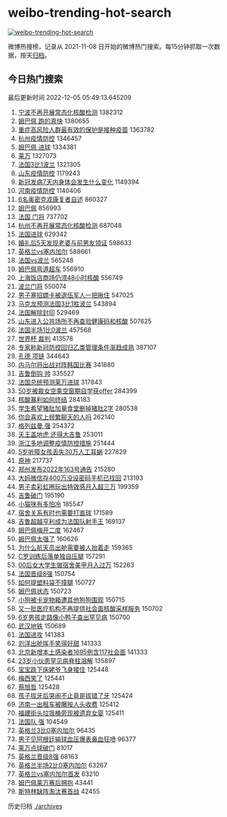 # weibo-trending-hot-search

[![weibo-trending-hot-search](https://github.com/ameizi/weibo-trending-hot-search/actions/workflows/ci.yml/badge.svg)](https://github.com/ameizi/weibo-trending-hot-search/actions/workflows/ci.yml)

微博热搜榜，记录从 2021-11-08 日开始的微博热门搜索。每15分钟抓取一次数据，按天[归档](./archives)。

## 今日热门搜索

<!-- BEGIN --> 
最后更新时间 2022-12-05 05:49:13.645209 
1. [宁波不再开展常态化核酸检测](https://s.weibo.com/weibo?q=%23%E5%AE%81%E6%B3%A2%E4%B8%8D%E5%86%8D%E5%BC%80%E5%B1%95%E5%B8%B8%E6%80%81%E5%8C%96%E6%A0%B8%E9%85%B8%E6%A3%80%E6%B5%8B%23&t=31&band_rank=1&Refer=top) 1382312
1. [姆巴佩 跑的真快](https://s.weibo.com/weibo?q=%E5%A7%86%E5%B7%B4%E4%BD%A9%20%E8%B7%91%E7%9A%84%E7%9C%9F%E5%BF%AB&t=31&band_rank=29&Refer=top) 1380655
1. [重症高风险人群最有效的保护是接种疫苗](https://s.weibo.com/weibo?q=%23%E9%87%8D%E7%97%87%E9%AB%98%E9%A3%8E%E9%99%A9%E4%BA%BA%E7%BE%A4%E6%9C%80%E6%9C%89%E6%95%88%E7%9A%84%E4%BF%9D%E6%8A%A4%E6%98%AF%E6%8E%A5%E7%A7%8D%E7%96%AB%E8%8B%97%23&t=31&band_rank=3&Refer=top) 1363782
1. [杭州疫情防控](https://s.weibo.com/weibo?q=%23%E6%9D%AD%E5%B7%9E%E7%96%AB%E6%83%85%E9%98%B2%E6%8E%A7%23&t=31&band_rank=2&Refer=top) 1346457
1. [姆巴佩 进球](https://s.weibo.com/weibo?q=%E5%A7%86%E5%B7%B4%E4%BD%A9%20%E8%BF%9B%E7%90%83&t=31&band_rank=45&Refer=top) 1334381
1. [莱万](https://s.weibo.com/weibo?q=%E8%8E%B1%E4%B8%87&t=31&band_rank=32&Refer=top) 1327073
1. [法国3比1波兰](https://s.weibo.com/weibo?q=%23%E6%B3%95%E5%9B%BD3%E6%AF%941%E6%B3%A2%E5%85%B0%23&t=31&band_rank=7&Refer=top) 1321305
1. [山东疫情防控](https://s.weibo.com/weibo?q=%23%E5%B1%B1%E4%B8%9C%E7%96%AB%E6%83%85%E9%98%B2%E6%8E%A7%23&t=31&band_rank=4&Refer=top) 1179243
1. [新冠发病7天内身体会发生什么变化](https://s.weibo.com/weibo?q=%23%E6%96%B0%E5%86%A0%E5%8F%91%E7%97%857%E5%A4%A9%E5%86%85%E8%BA%AB%E4%BD%93%E4%BC%9A%E5%8F%91%E7%94%9F%E4%BB%80%E4%B9%88%E5%8F%98%E5%8C%96%23&t=31&band_rank=5&Refer=top) 1149394
1. [河南疫情防控](https://s.weibo.com/weibo?q=%E6%B2%B3%E5%8D%97%E7%96%AB%E6%83%85%E9%98%B2%E6%8E%A7&t=31&band_rank=6&Refer=top) 1140406
1. [6名奥密克戎康复者自述](https://s.weibo.com/weibo?q=%236%E5%90%8D%E5%A5%A5%E5%AF%86%E5%85%8B%E6%88%8E%E5%BA%B7%E5%A4%8D%E8%80%85%E8%87%AA%E8%BF%B0%23&t=31&band_rank=17&Refer=top) 860327
1. [姆巴佩](https://s.weibo.com/weibo?q=%E5%A7%86%E5%B7%B4%E4%BD%A9&t=31&band_rank=7&Refer=top) 856993
1. [法国 门将](https://s.weibo.com/weibo?q=%E6%B3%95%E5%9B%BD%20%E9%97%A8%E5%B0%86&t=31&band_rank=9&Refer=top) 737702
1. [杭州不再开展常态化核酸检测](https://s.weibo.com/weibo?q=%23%E6%9D%AD%E5%B7%9E%E4%B8%8D%E5%86%8D%E5%BC%80%E5%B1%95%E5%B8%B8%E6%80%81%E5%8C%96%E6%A0%B8%E9%85%B8%E6%A3%80%E6%B5%8B%23&t=31&band_rank=8&Refer=top) 687048
1. [法国进球](https://s.weibo.com/weibo?q=%23%E6%B3%95%E5%9B%BD%E8%BF%9B%E7%90%83%23&t=31&band_rank=13&Refer=top) 629342
1. [婚礼后5天发现老婆与前男友领证](https://s.weibo.com/weibo?q=%23%E5%A9%9A%E7%A4%BC%E5%90%8E5%E5%A4%A9%E5%8F%91%E7%8E%B0%E8%80%81%E5%A9%86%E4%B8%8E%E5%89%8D%E7%94%B7%E5%8F%8B%E9%A2%86%E8%AF%81%23&t=31&band_rank=11&Refer=top) 598633
1. [英格兰vs塞内加尔](https://s.weibo.com/weibo?q=%23%E8%8B%B1%E6%A0%BC%E5%85%B0vs%E5%A1%9E%E5%86%85%E5%8A%A0%E5%B0%94%23&t=31&band_rank=34&Refer=top) 588661
1. [法国vs波兰](https://s.weibo.com/weibo?q=%23%E6%B3%95%E5%9B%BDvs%E6%B3%A2%E5%85%B0%23&t=31&band_rank=17&Refer=top) 565248
1. [姆巴佩弯道超车](https://s.weibo.com/weibo?q=%23%E5%A7%86%E5%B7%B4%E4%BD%A9%E5%BC%AF%E9%81%93%E8%B6%85%E8%BD%A6%23&t=31&band_rank=34&Refer=top) 556910
1. [上海饭店商场仍须48小时核酸](https://s.weibo.com/weibo?q=%23%E4%B8%8A%E6%B5%B7%E9%A5%AD%E5%BA%97%E5%95%86%E5%9C%BA%E4%BB%8D%E9%A1%BB48%E5%B0%8F%E6%97%B6%E6%A0%B8%E9%85%B8%23&t=31&band_rank=31&Refer=top) 556749
1. [波兰门将](https://s.weibo.com/weibo?q=%23%E6%B3%A2%E5%85%B0%E9%97%A8%E5%B0%86%23&t=31&band_rank=10&Refer=top) 550074
1. [男子塞招嫖卡被退伍军人一把揪住](https://s.weibo.com/weibo?q=%23%E7%94%B7%E5%AD%90%E5%A1%9E%E6%8B%9B%E5%AB%96%E5%8D%A1%E8%A2%AB%E9%80%80%E4%BC%8D%E5%86%9B%E4%BA%BA%E4%B8%80%E6%8A%8A%E6%8F%AA%E4%BD%8F%23&t=31&band_rank=12&Refer=top) 547025
1. [马克龙预测法国3比1胜波兰](https://s.weibo.com/weibo?q=%23%E9%A9%AC%E5%85%8B%E9%BE%99%E9%A2%84%E6%B5%8B%E6%B3%95%E5%9B%BD3%E6%AF%941%E8%83%9C%E6%B3%A2%E5%85%B0%23&t=31&band_rank=21&Refer=top) 543894
1. [法国解除封印](https://s.weibo.com/weibo?q=%23%E6%B3%95%E5%9B%BD%E8%A7%A3%E9%99%A4%E5%B0%81%E5%8D%B0%23&t=31&band_rank=41&Refer=top) 529469
1. [山东进入公共场所不再查验健康码和核酸](https://s.weibo.com/weibo?q=%23%E5%B1%B1%E4%B8%9C%E8%BF%9B%E5%85%A5%E5%85%AC%E5%85%B1%E5%9C%BA%E6%89%80%E4%B8%8D%E5%86%8D%E6%9F%A5%E9%AA%8C%E5%81%A5%E5%BA%B7%E7%A0%81%E5%92%8C%E6%A0%B8%E9%85%B8%23&t=31&band_rank=14&Refer=top) 507625
1. [法国半场1比0波兰](https://s.weibo.com/weibo?q=%23%E6%B3%95%E5%9B%BD%E5%8D%8A%E5%9C%BA1%E6%AF%940%E6%B3%A2%E5%85%B0%23&t=31&band_rank=15&Refer=top) 457568
1. [世界杯 裁判](https://s.weibo.com/weibo?q=%E4%B8%96%E7%95%8C%E6%9D%AF%20%E8%A3%81%E5%88%A4&t=31&band_rank=37&Refer=top) 413578
1. [专家称新冠防控回归乙类管理条件渐趋成熟](https://s.weibo.com/weibo?q=%23%E4%B8%93%E5%AE%B6%E7%A7%B0%E6%96%B0%E5%86%A0%E9%98%B2%E6%8E%A7%E5%9B%9E%E5%BD%92%E4%B9%99%E7%B1%BB%E7%AE%A1%E7%90%86%E6%9D%A1%E4%BB%B6%E6%B8%90%E8%B6%8B%E6%88%90%E7%86%9F%23&t=31&band_rank=16&Refer=top) 387107
1. [孔德 项链](https://s.weibo.com/weibo?q=%E5%AD%94%E5%BE%B7%20%E9%A1%B9%E9%93%BE&t=31&band_rank=18&Refer=top) 344643
1. [内马尔将出战对阵韩国比赛](https://s.weibo.com/weibo?q=%23%E5%86%85%E9%A9%AC%E5%B0%94%E5%B0%86%E5%87%BA%E6%88%98%E5%AF%B9%E9%98%B5%E9%9F%A9%E5%9B%BD%E6%AF%94%E8%B5%9B%23&t=31&band_rank=19&Refer=top) 341880
1. [吉鲁倒钩 帅](https://s.weibo.com/weibo?q=%E5%90%89%E9%B2%81%E5%80%92%E9%92%A9%20%E5%B8%85&t=31&band_rank=30&Refer=top) 335527
1. [法国总统预测莱万进球](https://s.weibo.com/weibo?q=%23%E6%B3%95%E5%9B%BD%E6%80%BB%E7%BB%9F%E9%A2%84%E6%B5%8B%E8%8E%B1%E4%B8%87%E8%BF%9B%E7%90%83%23&t=31&band_rank=31&Refer=top) 317843
1. [50岁被裁女空乘空窗期自学获offer](https://s.weibo.com/weibo?q=%2350%E5%B2%81%E8%A2%AB%E8%A3%81%E5%A5%B3%E7%A9%BA%E4%B9%98%E7%A9%BA%E7%AA%97%E6%9C%9F%E8%87%AA%E5%AD%A6%E8%8E%B7offer%23&t=31&band_rank=20&Refer=top) 284399
1. [核酸暴利如何终结](https://s.weibo.com/weibo?q=%23%E6%A0%B8%E9%85%B8%E6%9A%B4%E5%88%A9%E5%A6%82%E4%BD%95%E7%BB%88%E7%BB%93%23&t=31&band_rank=21&Refer=top) 284183
1. [学生希望猪肚加量食堂删掉猪肚2字](https://s.weibo.com/weibo?q=%23%E5%AD%A6%E7%94%9F%E5%B8%8C%E6%9C%9B%E7%8C%AA%E8%82%9A%E5%8A%A0%E9%87%8F%E9%A3%9F%E5%A0%82%E5%88%A0%E6%8E%89%E7%8C%AA%E8%82%9A2%E5%AD%97%23&t=31&band_rank=22&Refer=top) 280538
1. [你会喜欢上频繁聊天的人吗](https://s.weibo.com/weibo?q=%23%E4%BD%A0%E4%BC%9A%E5%96%9C%E6%AC%A2%E4%B8%8A%E9%A2%91%E7%B9%81%E8%81%8A%E5%A4%A9%E7%9A%84%E4%BA%BA%E5%90%97%23&t=31&band_rank=23&Refer=top) 262140
1. [格列兹曼 强](https://s.weibo.com/weibo?q=%E6%A0%BC%E5%88%97%E5%85%B9%E6%9B%BC%20%E5%BC%BA&t=31&band_rank=36&Refer=top) 254372
1. [天王盖地虎 还得大吉鲁](https://s.weibo.com/weibo?q=%E5%A4%A9%E7%8E%8B%E7%9B%96%E5%9C%B0%E8%99%8E%20%E8%BF%98%E5%BE%97%E5%A4%A7%E5%90%89%E9%B2%81&t=31&band_rank=24&Refer=top) 253011
1. [浙江多地调整疫情防控措施](https://s.weibo.com/weibo?q=%23%E6%B5%99%E6%B1%9F%E5%A4%9A%E5%9C%B0%E8%B0%83%E6%95%B4%E7%96%AB%E6%83%85%E9%98%B2%E6%8E%A7%E6%8E%AA%E6%96%BD%23&t=31&band_rank=37&Refer=top) 251444
1. [5岁听障女孩丢失30万人工耳蜗](https://s.weibo.com/weibo?q=%235%E5%B2%81%E5%90%AC%E9%9A%9C%E5%A5%B3%E5%AD%A9%E4%B8%A2%E5%A4%B130%E4%B8%87%E4%BA%BA%E5%B7%A5%E8%80%B3%E8%9C%97%23&t=31&band_rank=43&Refer=top) 227829
1. [原神](https://s.weibo.com/weibo?q=%23%E5%8E%9F%E7%A5%9E%23&t=31&band_rank=25&Refer=top) 217737
1. [郑州发布2022年163号通告](https://s.weibo.com/weibo?q=%23%E9%83%91%E5%B7%9E%E5%8F%91%E5%B8%832022%E5%B9%B4163%E5%8F%B7%E9%80%9A%E5%91%8A%23&t=31&band_rank=26&Refer=top) 215280
1. [大妈微信存400万没设密码手机已找回](https://s.weibo.com/weibo?q=%23%E5%A4%A7%E5%A6%88%E5%BE%AE%E4%BF%A1%E5%AD%98400%E4%B8%87%E6%B2%A1%E8%AE%BE%E5%AF%86%E7%A0%81%E6%89%8B%E6%9C%BA%E5%B7%B2%E6%89%BE%E5%9B%9E%23&t=31&band_rank=27&Refer=top) 213193
1. [男子卖彩虹圈玩出特效感月入超三万](https://s.weibo.com/weibo?q=%23%E7%94%B7%E5%AD%90%E5%8D%96%E5%BD%A9%E8%99%B9%E5%9C%88%E7%8E%A9%E5%87%BA%E7%89%B9%E6%95%88%E6%84%9F%E6%9C%88%E5%85%A5%E8%B6%85%E4%B8%89%E4%B8%87%23&t=31&band_rank=28&Refer=top) 199359
1. [吉鲁破门](https://s.weibo.com/weibo?q=%23%E5%90%89%E9%B2%81%E7%A0%B4%E9%97%A8%23&t=31&band_rank=30&Refer=top) 195190
1. [小猫咪有多怕冷](https://s.weibo.com/weibo?q=%23%E5%B0%8F%E7%8C%AB%E5%92%AA%E6%9C%89%E5%A4%9A%E6%80%95%E5%86%B7%23&t=31&band_rank=33&Refer=top) 185547
1. [宿舍关系有时也需要打直球](https://s.weibo.com/weibo?q=%23%E5%AE%BF%E8%88%8D%E5%85%B3%E7%B3%BB%E6%9C%89%E6%97%B6%E4%B9%9F%E9%9C%80%E8%A6%81%E6%89%93%E7%9B%B4%E7%90%83%23&t=31&band_rank=35&Refer=top) 171589
1. [吉鲁超越亨利成为法国队射手王](https://s.weibo.com/weibo?q=%23%E5%90%89%E9%B2%81%E8%B6%85%E8%B6%8A%E4%BA%A8%E5%88%A9%E6%88%90%E4%B8%BA%E6%B3%95%E5%9B%BD%E9%98%9F%E5%B0%84%E6%89%8B%E7%8E%8B%23&t=31&band_rank=36&Refer=top) 169137
1. [姆巴佩梅开二度](https://s.weibo.com/weibo?q=%23%E5%A7%86%E5%B7%B4%E4%BD%A9%E6%A2%85%E5%BC%80%E4%BA%8C%E5%BA%A6%23&t=31&band_rank=50&Refer=top) 162467
1. [姆巴佩太强了](https://s.weibo.com/weibo?q=%23%E5%A7%86%E5%B7%B4%E4%BD%A9%E5%A4%AA%E5%BC%BA%E4%BA%86%23&t=31&band_rank=24&Refer=top) 160626
1. [为什么航天员出舱需要被人抬着走](https://s.weibo.com/weibo?q=%23%E4%B8%BA%E4%BB%80%E4%B9%88%E8%88%AA%E5%A4%A9%E5%91%98%E5%87%BA%E8%88%B1%E9%9C%80%E8%A6%81%E8%A2%AB%E4%BA%BA%E6%8A%AC%E7%9D%80%E8%B5%B0%23&t=31&band_rank=38&Refer=top) 159365
1. [C罗训练后落单独自压腿](https://s.weibo.com/weibo?q=%23C%E7%BD%97%E8%AE%AD%E7%BB%83%E5%90%8E%E8%90%BD%E5%8D%95%E7%8B%AC%E8%87%AA%E5%8E%8B%E8%85%BF%23&t=31&band_rank=31&Refer=top) 157291
1. [00后女大学生做宿舍美甲月入过万](https://s.weibo.com/weibo?q=%2300%E5%90%8E%E5%A5%B3%E5%A4%A7%E5%AD%A6%E7%94%9F%E5%81%9A%E5%AE%BF%E8%88%8D%E7%BE%8E%E7%94%B2%E6%9C%88%E5%85%A5%E8%BF%87%E4%B8%87%23&t=31&band_rank=39&Refer=top) 152263
1. [法国晋级8强](https://s.weibo.com/weibo?q=%23%E6%B3%95%E5%9B%BD%E6%99%8B%E7%BA%A78%E5%BC%BA%23&t=31&band_rank=32&Refer=top) 150754
1. [如何提塑料袋不撞腿](https://s.weibo.com/weibo?q=%23%E5%A6%82%E4%BD%95%E6%8F%90%E5%A1%91%E6%96%99%E8%A2%8B%E4%B8%8D%E6%92%9E%E8%85%BF%23&t=31&band_rank=50&Refer=top) 150727
1. [姆巴佩状态](https://s.weibo.com/weibo?q=%E5%A7%86%E5%B7%B4%E4%BD%A9%E7%8A%B6%E6%80%81&t=31&band_rank=41&Refer=top) 150723
1. [小狗被卡宠物箱遭其他狗狗围观](https://s.weibo.com/weibo?q=%23%E5%B0%8F%E7%8B%97%E8%A2%AB%E5%8D%A1%E5%AE%A0%E7%89%A9%E7%AE%B1%E9%81%AD%E5%85%B6%E4%BB%96%E7%8B%97%E7%8B%97%E5%9B%B4%E8%A7%82%23&t=31&band_rank=43&Refer=top) 150715
1. [又一批医疗机构不再提供社会面核酸采样服务](https://s.weibo.com/weibo?q=%23%E5%8F%88%E4%B8%80%E6%89%B9%E5%8C%BB%E7%96%97%E6%9C%BA%E6%9E%84%E4%B8%8D%E5%86%8D%E6%8F%90%E4%BE%9B%E7%A4%BE%E4%BC%9A%E9%9D%A2%E6%A0%B8%E9%85%B8%E9%87%87%E6%A0%B7%E6%9C%8D%E5%8A%A1%23&t=31&band_rank=40&Refer=top) 150702
1. [6岁男孩走路像小鸭子查出罕见病](https://s.weibo.com/weibo?q=%236%E5%B2%81%E7%94%B7%E5%AD%A9%E8%B5%B0%E8%B7%AF%E5%83%8F%E5%B0%8F%E9%B8%AD%E5%AD%90%E6%9F%A5%E5%87%BA%E7%BD%95%E8%A7%81%E7%97%85%23&t=31&band_rank=41&Refer=top) 150700
1. [武汉地铁](https://s.weibo.com/weibo?q=%23%E6%AD%A6%E6%B1%89%E5%9C%B0%E9%93%81%23&t=31&band_rank=46&Refer=top) 150689
1. [法国进攻](https://s.weibo.com/weibo?q=%E6%B3%95%E5%9B%BD%E8%BF%9B%E6%94%BB&t=31&band_rank=43&Refer=top) 141383
1. [刘洋出舱挥手笑得好甜](https://s.weibo.com/weibo?q=%23%E5%88%98%E6%B4%8B%E5%87%BA%E8%88%B1%E6%8C%A5%E6%89%8B%E7%AC%91%E5%BE%97%E5%A5%BD%E7%94%9C%23&t=31&band_rank=42&Refer=top) 141333
1. [北京新增本土感染者1695例含117社会面](https://s.weibo.com/weibo?q=%23%E5%8C%97%E4%BA%AC%E6%96%B0%E5%A2%9E%E6%9C%AC%E5%9C%9F%E6%84%9F%E6%9F%93%E8%80%851695%E4%BE%8B%E5%90%AB117%E7%A4%BE%E4%BC%9A%E9%9D%A2%23&t=31&band_rank=43&Refer=top) 141333
1. [23岁小伙患罕见病脊柱溶解](https://s.weibo.com/weibo?q=%2323%E5%B2%81%E5%B0%8F%E4%BC%99%E6%82%A3%E7%BD%95%E8%A7%81%E7%97%85%E8%84%8A%E6%9F%B1%E6%BA%B6%E8%A7%A3%23&t=31&band_rank=50&Refer=top) 135897
1. [宝宝跌下床姥爷飞身接住](https://s.weibo.com/weibo?q=%23%E5%AE%9D%E5%AE%9D%E8%B7%8C%E4%B8%8B%E5%BA%8A%E5%A7%A5%E7%88%B7%E9%A3%9E%E8%BA%AB%E6%8E%A5%E4%BD%8F%23&t=31&band_rank=44&Refer=top) 125448
1. [梅西笑了](https://s.weibo.com/weibo?q=%23%E6%A2%85%E8%A5%BF%E7%AC%91%E4%BA%86%23&t=31&band_rank=45&Refer=top) 125441
1. [蔡旭哲](https://s.weibo.com/weibo?q=%23%E8%94%A1%E6%97%AD%E5%93%B2%23&t=31&band_rank=47&Refer=top) 125428
1. [孩子拔牙后哭闹不止竟是拔错了牙](https://s.weibo.com/weibo?q=%23%E5%AD%A9%E5%AD%90%E6%8B%94%E7%89%99%E5%90%8E%E5%93%AD%E9%97%B9%E4%B8%8D%E6%AD%A2%E7%AB%9F%E6%98%AF%E6%8B%94%E9%94%99%E4%BA%86%E7%89%99%23&t=31&band_rank=48&Refer=top) 125424
1. [济南一出租车被曝按人头收费](https://s.weibo.com/weibo?q=%23%E6%B5%8E%E5%8D%97%E4%B8%80%E5%87%BA%E7%A7%9F%E8%BD%A6%E8%A2%AB%E6%9B%9D%E6%8C%89%E4%BA%BA%E5%A4%B4%E6%94%B6%E8%B4%B9%23&t=31&band_rank=49&Refer=top) 125412
1. [福建街头垃圾桶旁现被遗弃女婴](https://s.weibo.com/weibo?q=%23%E7%A6%8F%E5%BB%BA%E8%A1%97%E5%A4%B4%E5%9E%83%E5%9C%BE%E6%A1%B6%E6%97%81%E7%8E%B0%E8%A2%AB%E9%81%97%E5%BC%83%E5%A5%B3%E5%A9%B4%23&t=31&band_rank=50&Refer=top) 125411
1. [法国队 强](https://s.weibo.com/weibo?q=%E6%B3%95%E5%9B%BD%E9%98%9F%20%E5%BC%BA&t=31&band_rank=44&Refer=top) 104549
1. [英格兰3比0塞内加尔](https://s.weibo.com/weibo?q=%23%E8%8B%B1%E6%A0%BC%E5%85%B03%E6%AF%940%E5%A1%9E%E5%86%85%E5%8A%A0%E5%B0%94%23&t=31&band_rank=11&Refer=top) 96435
1. [男子见阿根廷输球血压爆表鼻血狂喷](https://s.weibo.com/weibo?q=%23%E7%94%B7%E5%AD%90%E8%A7%81%E9%98%BF%E6%A0%B9%E5%BB%B7%E8%BE%93%E7%90%83%E8%A1%80%E5%8E%8B%E7%88%86%E8%A1%A8%E9%BC%BB%E8%A1%80%E7%8B%82%E5%96%B7%23&t=31&band_rank=49&Refer=top) 96377
1. [莱万点球破门](https://s.weibo.com/weibo?q=%E8%8E%B1%E4%B8%87%E7%82%B9%E7%90%83%E7%A0%B4%E9%97%A8&t=31&band_rank=32&Refer=top) 81017
1. [英格兰晋级8强](https://s.weibo.com/weibo?q=%23%E8%8B%B1%E6%A0%BC%E5%85%B0%E6%99%8B%E7%BA%A78%E5%BC%BA%23&t=31&band_rank=13&Refer=top) 68163
1. [英格兰半场2比0塞内加尔](https://s.weibo.com/weibo?q=%23%E8%8B%B1%E6%A0%BC%E5%85%B0%E5%8D%8A%E5%9C%BA2%E6%AF%940%E5%A1%9E%E5%86%85%E5%8A%A0%E5%B0%94%23&t=31&band_rank=31&Refer=top) 63267
1. [英格兰vs塞内加尔首发](https://s.weibo.com/weibo?q=%23%E8%8B%B1%E6%A0%BC%E5%85%B0vs%E5%A1%9E%E5%86%85%E5%8A%A0%E5%B0%94%E9%A6%96%E5%8F%91%23&t=31&band_rank=31&Refer=top) 63210
1. [姆巴佩莱万赛后拥抱](https://s.weibo.com/weibo?q=%23%E5%A7%86%E5%B7%B4%E4%BD%A9%E8%8E%B1%E4%B8%87%E8%B5%9B%E5%90%8E%E6%8B%A5%E6%8A%B1%23&t=31&band_rank=47&Refer=top) 43441
1. [斯特林缺阵淘汰赛首战](https://s.weibo.com/weibo?q=%23%E6%96%AF%E7%89%B9%E6%9E%97%E7%BC%BA%E9%98%B5%E6%B7%98%E6%B1%B0%E8%B5%9B%E9%A6%96%E6%88%98%23&t=31&band_rank=34&Refer=top) 42455
<!-- END -->

历史归档 [./archives](./archives)

